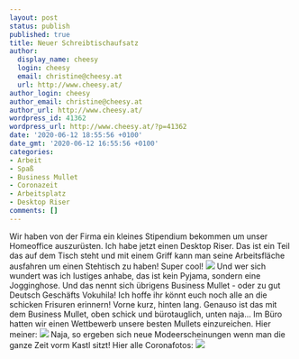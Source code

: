 ```yaml
---
layout: post
status: publish
published: true
title: Neuer Schreibtischaufsatz
author:
  display_name: cheesy
  login: cheesy
  email: christine@cheesy.at
  url: http://www.cheesy.at/
author_login: cheesy
author_email: christine@cheesy.at
author_url: http://www.cheesy.at/
wordpress_id: 41362
wordpress_url: http://www.cheesy.at/?p=41362
date: '2020-06-12 18:55:56 +0100'
date_gmt: '2020-06-12 16:55:56 +0100'
categories:
- Arbeit
- Spaß
- Business Mullet
- Coronazeit
- Arbeitsplatz
- Desktop Riser
comments: []
---
```

Wir haben von der Firma ein kleines Stipendium bekommen um unser Homeoffice auszurüsten. Ich habe jetzt einen Desktop Riser. Das ist ein Teil das auf dem Tisch steht und mit einem Griff kann man seine Arbeitsfläche ausfahren um einen Stehtisch zu haben! Super cool!
![](http://www.cheesy.at/wp-content/uploads/Coronazeit-076.jpg)
Und wer sich wundert was ich lustiges anhabe, das ist kein Pyjama, sondern eine Jogginghose. Und das nennt sich übrigens Business Mullet - oder zu gut Deutsch Geschäfts Vokuhila! Ich hoffe ihr könnt euch noch alle an die schicken Frisuren erinnern! Vorne kurz, hinten lang.
Genauso ist das mit dem Business Mullet, oben schick und bürotauglich, unten naja... Im Büro hatten wir einen Wettbewerb unsere besten Mullets einzureichen. Hier meiner:
![](http://www.cheesy.at/wp-content/uploads/Coronazeit-075.jpg)
Naja, so ergeben sich neue Modeerscheinungen wenn man die ganze Zeit vorm Kastl sitzt!
Hier alle Coronafotos:
[![](http://www.cheesy.at/wp-content/uploads/Coronazeit-074.jpg)](http://www.cheesy.at/fotos/leben-in-belfast/2020-2/covid-19/)
